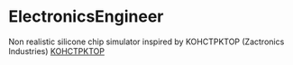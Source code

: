 # ElectronicsEngineer
Non realistic silicone chip simulator inspired by KOHCTPKTOP (Zactronics Industries)
[KOHCTPKTOP](http://www.zachtronics.com/kohctpyktop-engineer-of-the-people/)
